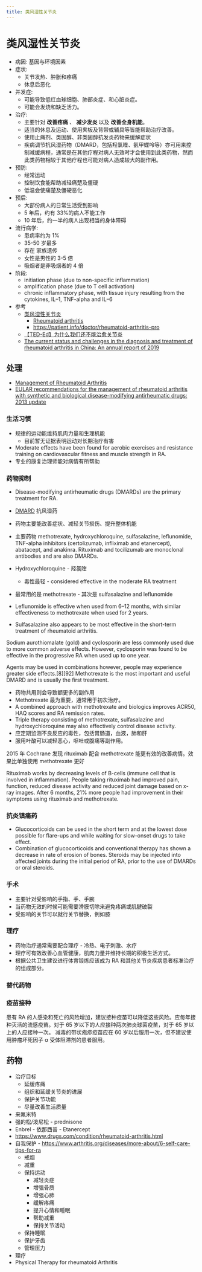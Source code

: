 ```yaml
---
title: 类风湿性关节炎
---
```


# 类风湿性关节炎

- 病因: 基因与环境因素
- 症状:
  - 关节发热、肿胀和疼痛
  - 休息后恶化
- 并发症:
  - 可能导致低红血球细胞、肺部炎症、和心脏炎症。
  - 可能会发烧和缺乏活力。
- 治疗:
  - 主要针对 **改善疼痛** 、 **减少发炎** 以及 **改善全身机能**。
  - 适当的休息及运动、使用夹板及背带或辅具等皆能帮助治疗改善。
  - 使用止痛剂、类固醇、非类固醇抗发炎药物来缓解症状
  - 疾病调节抗风湿药物（DMARD，包括羟氯喹、氨甲蝶呤等）亦可用来控制减缓病程，通常是在其他疗程对病人无效时才会使用到此类药物，然而此类药物相较于其他疗程也可能对病人造成较大的副作用。
- 预防:
  - 经常运动
  - 控制饮食能帮助减轻痛楚及僵硬
  - 低温会使痛楚及僵硬恶化
- 预后:
  - 大部份病人的日常生活受到影响
  - 5 年后，约有 33%的病人不能工作
  - 10 年后，约一半的病人出现相当的身体障碍
- 流行病学:
  - 患病率约为 1%
  - 35-50 岁最多
  - 存在 家族遗传
  - 女性是男性的 3-5 倍
  - 吸烟者是非吸烟者的 4 倍
- 阶段:
  - initiation phase (due to non-specific inflammation)
  - amplification phase (due to T cell activation)
  - chronic inflammatory phase, with tissue injury resulting from the cytokines, IL–1, TNF-alpha and IL–6
- 参考
  - [类风湿性关节炎](https://zh.wikipedia.org/wiki/类风湿性关节炎)
    - [Rheumatoid arthritis](https://en.wikipedia.org/wiki/Rheumatoid_arthritis)
    - https://patient.info/doctor/rheumatoid-arthritis-pro
  - [【TED-Ed】为什么我们还不能治愈关节炎](https://www.bilibili.com/video/av94091035)
  - [The current status and challenges in the diagnosis and treatment of rheumatoid arthritis in China: An annual report of 2019](https://doi.org/10.2478/rir-2021-0008)

## 处理

- [Management of Rheumatoid Arthritis](https://patient.info/doctor/management-of-rheumatoid-arthritis)
- [EULAR recommendations for the management of rheumatoid arthritis with synthetic and biological disease-modifying antirheumatic drugs: 2013 update](https://ard.bmj.com/content/73/3/492.full)

### 生活习惯

- 规律的运动能维持肌肉力量和生理机能
  - 目前暂无证据表明运动对长期治疗有害
- Moderate effects have been found for aerobic exercises and resistance training on cardiovascular fitness and muscle strength in RA.
- 专业的康复治理师能对病情有所帮助

### 药物抑制

- Disease-modifying antirheumatic drugs (DMARDs) are the primary treatment for RA.
- [DMARD](https://en.wikipedia.org/wiki/Disease-modifying_antirheumatic_drug) 抗风湿药
- 药物主要能改善症状、减轻关节损伤、提升整体机能
- 主要药物 methotrexate, hydroxychloroquine, sulfasalazine, leflunomide, TNF-alpha inhibitors (certolizumab, infliximab and etanercept), abatacept, and anakinra. Rituximab and tocilizumab are monoclonal antibodies and are also DMARDs.

- Hydroxychloroquine - 羟氯喹
  - 毒性最轻 - considered effective in the moderate RA treatment
- 最常用的是 methotrexate - 其次是 sulfasalazine and leflunomide
- Leflunomide is effective when used from 6–12 months, with similar effectiveness to methotrexate when used for 2 years.
- Sulfasalazine also appears to be most effective in the short-term treatment of rheumatoid arthritis.

Sodium aurothiomalate (gold) and cyclosporin are less commonly used due to more common adverse effects.
However, cyclosporin was found to be effective in the progressive RA when used up to one year.

Agents may be used in combinations however, people may experience greater side effects.[8][92] Methotrexate is the most important and useful DMARD and is usually the first treatment.

- 药物共用则会导致额更多的副作用
- Methotrexate 最为重要，通常用于初次治疗。
- A combined approach with methotrexate and biologics improves ACR50, HAQ scores and RA remission rates.
- Triple therapy consisting of methotrexate, sulfasalazine and hydroxychloroquine may also effectively control disease activity.
- 应定期监测不良反应的毒性，包括胃肠道，血液，肺和肝
- 服用叶酸可以减轻恶心，呕吐或腹痛等副作用。

2015 年 Cochrane 发现 rituximab 配合 methotrexate 能更有效的改善病情。效果比单独使用 methotrexate 更好

Rituximab works by decreasing levels of B-cells (immune cell that is involved in inflammation). People taking rituximab had improved pain, function, reduced disease activity and reduced joint damage based on x-ray images. After 6 months, 21% more people had improvement in their symptoms using rituximab and methotrexate.

### 抗炎镇痛药

- Glucocorticoids can be used in the short term and at the lowest dose possible for flare-ups and while waiting for slow-onset drugs to take effect.
- Combination of glucocorticoids and conventional therapy has shown a decrease in rate of erosion of bones. Steroids may be injected into affected joints during the initial period of RA, prior to the use of DMARDs or oral steroids.

### 手术

- 主要针对受影响的手指、手、手腕
- 当药物无效的时候可能需要滑膜切除来避免疼痛或肌腱破裂
- 受影响的关节可以就行关节替换，例如膝

### 理疗

- 药物治疗通常需要配合理疗 - 冷热、电子刺激、水疗
- 理疗可有效改善心血管健康，肌肉力量并维持长期的积极生活方式。
- 根据公共卫生建议进行体育锻炼应该成为 RA 和其他关节炎疾病患者标准治疗的组成部分。

### 替代药物

### 疫苗接种

患有 RA 的人感染和死亡的风险增加，建议接种疫苗可以降低这些风险。应每年接种灭活的流感疫苗。对于 65 岁以下的人应接种两次肺炎球菌疫苗，对于 65 岁以上的人应接种一次。 减毒的带状疱疹疫苗应在 60 岁以后服用一次，但不建议使用肿瘤坏死因子 α 受体阻滞剂的患者服用。

## 药物

- 治疗目标
  - 延缓疼痛
  - 组织和延缓关节炎的进展
  - 保护关节功能
  - 尽量改善生活质量
- 来氟米特
- 强的松/泼尼松 - prednisone
- Enbrel - 依那西普 - Etanercept
- https://www.drugs.com/condition/rheumatoid-arthritis.html
- 自我保护 - https://www.arthritis.org/diseases/more-about/6-self-care-tips-for-ra
  - 戒烟
  - 减重
  - 保持运动
    - 减轻炎症
    - 增强骨质
    - 增强心肺
    - 缓解疼痛
    - 提升心情和睡眠
    - 帮助减重
    - 保持关节活动
  - 保持睡眠
  - 保护牙齿
  - 管理压力
- 理疗
- Physical Therapy for rheumatoid Arthritis
